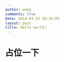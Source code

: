 ```yaml
---
author: wang
comments: true
date: 2014-03-22 16:34:03
layout: post
title: Hello world！
---
```

# 占位一下
